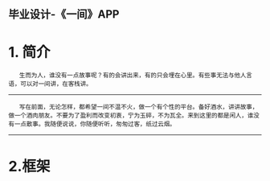 ## 毕业设计-《一间》APP
# 1. 简介  
       生而为人，谁没有一点故事呢？有的会讲出来，有的只会埋在心里。有些事无法与他人言语，可以对一间讲，在客栈讲。
---  
       写在前面，无论怎样，都希望一间不温不火，做一个有个性的平台。备好酒水，讲讲故事，做一个酒肉朋友。不要为了盈利而改变初衷，宁为玉碎，不为瓦全。来到这里的都是闲人，谁没有一点散事。我随便说说，你随便听听，匆匆过客，纸过云烟。
---
# 2.框架

